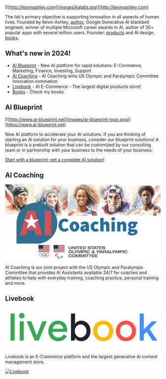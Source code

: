 [![http://kevinashley.com](images/kalabs.jpg)](http://kevinashley.com)


The lab's primary objective is supporting innovation in all aspects of human lives. Founded by Kevin Ashley, [author](/books/books.md), Google Generative AI blackbelt engineer, winner of multiple Microsoft career awards in AI, author of 30+ popular apps with several million users. Founder: [products](/products/products.md) and AI design, [books](/books/books.md).

## What's new in 2024!

- [AI Blueprint](https://www.ai-blueprint.net) - New AI platform for rapid solutions: E-Commerce, Marketing, Finance, Investing, Support
- [AI Coaching](https://aicoaching.us) - AI Coaching wins US Olympic and Paralympic Committee innovation nomination
- [Livebook](https://livebookai.com) - AI E-Commerce - The largest digital products store!
- [Books](http://kevinashley.com/books/books.html) - Check my books


## AI Blueprint

[![http://www.ai-blueprint.net](images/ai-blueprint-logo.png)](https://www.ai-blueprint.net)

New AI platform to accelerate your AI solutions. If you are thinking of starting an AI solution for your business, consider our blueprint solutions! A blueprint is a prebuilt solution that can be customized by our consulting team or in partnership with your business to the needs of your business. 

[Start with a blueprint: get a complete AI solution!](https://www.ai-blueprint.net)

## AI Coaching

[![AI Coaching](images/ai-coaching-large.jpg)](https://aicoaching.us)

AI Coaching is our joint project with the US Olympic and Paralympic Committee that provides AI Assistants available 24/7 for coaches and athletes to help with everyday training, coaching practice, personal training and more. 

## Livebook

[![Livebook](images/livebook.png)](https://livebookai.com)

Livebook is an E-Commerce platform and the largest generative AI content management store. 

[![Livebook](https://img.youtube.com/vi/A1SEFlth5Fg/sddefault.jpg)](https://www.youtube.com/watch?v=A1SEFlth5Fg) 


